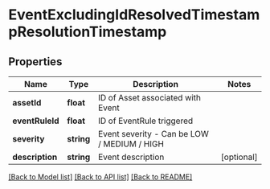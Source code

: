 # EventExcludingIdResolvedTimestampResolutionTimestamp

## Properties
Name | Type | Description | Notes
------------ | ------------- | ------------- | -------------
**assetId** | **float** | ID of Asset associated with Event | 
**eventRuleId** | **float** | ID of EventRule triggered | 
**severity** | **string** | Event severity - Can be  LOW / MEDIUM / HIGH | 
**description** | **string** | Event description | [optional] 

[[Back to Model list]](../README.md#documentation-for-models) [[Back to API list]](../README.md#documentation-for-api-endpoints) [[Back to README]](../README.md)


